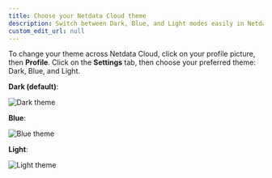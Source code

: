 ```yaml
---
title: Choose your Netdata Cloud theme
description: Switch between Dark, Blue, and Light modes easily in Netdata Cloud.
custom_edit_url: null
---
```


To change your theme across Netdata Cloud, click on your profile picture, then **Profile**. Click on the **Settings**
tab, then choose your preferred theme: Dark, Blue, and Light.

**Dark (default)**:

![Dark theme](https://user-images.githubusercontent.com/1153921/92954702-bf0e4f80-f418-11ea-9ca5-df051c05ce03.png)

**Blue**:

![Blue theme](https://user-images.githubusercontent.com/1153921/92954699-be75b900-f418-11ea-84a7-ab228ffc431a.png)

**Light**:

![Light theme](https://user-images.githubusercontent.com/1153921/92954705-bfa6e600-f418-11ea-9cbf-015034171d64.png)
